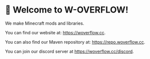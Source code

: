 # 👋 Welcome to W-OVERFLOW!

We make Minecraft mods and libraries. 

You can find our website at: <https://woverflow.cc>.

You can also find our Maven repository at: <https://repo.woverflow.cc>.

You can join our discord server at <https://woverflow.cc/discord>.
